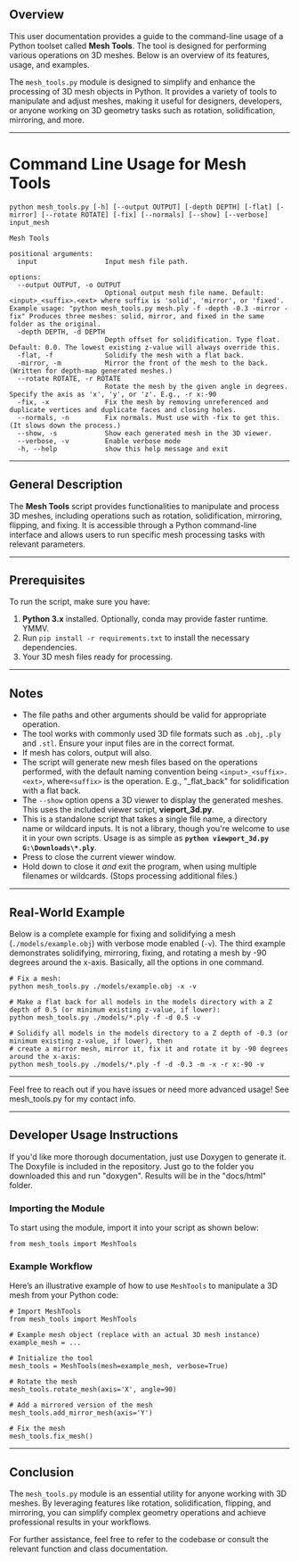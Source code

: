 ## Overview

This user documentation provides a guide to the command-line usage of a Python toolset called **Mesh Tools**. The tool is designed for performing various operations on 3D meshes. Below is an overview of its features, usage, and examples.

The `mesh_tools.py` module is designed to simplify and enhance the processing of 3D mesh objects in Python. It provides a variety of tools to manipulate and adjust meshes, making it useful for designers, developers, or anyone working on 3D geometry tasks such as rotation, solidification, mirroring, and more.

---

# Command Line Usage for **Mesh Tools**

```shell
python mesh_tools.py [-h] [--output OUTPUT] [-depth DEPTH] [-flat] [-mirror] [--rotate ROTATE] [-fix] [--normals] [--show] [--verbose] input_mesh

Mesh Tools

positional arguments:
  input                 Input mesh file path.

options:
  --output OUTPUT, -o OUTPUT
                        Optional output mesh file name. Default: <input>_<suffix>.<ext> where suffix is 'solid', 'mirror', or 'fixed'. Example usage: "python mesh_tools.py mesh.ply -f -depth -0.3 -mirror -fix" Produces three meshes: solid, mirror, and fixed in the same folder as the original.
  -depth DEPTH, -d DEPTH
                        Depth offset for solidification. Type float. Default: 0.0. The lowest existing z-value will always override this.
  -flat, -f             Solidify the mesh with a flat back.
  -mirror, -m           Mirror the front of the mesh to the back. (Written for depth-map generated meshes.)
  --rotate ROTATE, -r ROTATE
                        Rotate the mesh by the given angle in degrees. Specify the axis as 'x', 'y', or 'z'. E.g., -r x:-90
  -fix, -x              Fix the mesh by removing unreferenced and duplicate vertices and duplicate faces and closing holes.  
  --normals, -n         Fix normals. Must use with -fix to get this. (It slows down the process.)
  --show, -s            Show each generated mesh in the 3D viewer.
  --verbose, -v         Enable verbose mode
  -h, --help            show this help message and exit
```

---

## General Description

The **Mesh Tools** script provides functionalities to manipulate and process 3D meshes, including operations such as rotation, solidification, mirroring, flipping, and fixing. It is accessible through a Python command-line interface and allows users to run specific mesh processing tasks with relevant parameters.

---

## Prerequisites

To run the script, make sure you have:
1. **Python 3.x** installed. Optionally, conda may provide faster runtime. YMMV.
2. Run `pip install -r requirements.txt` to install the necessary dependencies.
3. Your 3D mesh files ready for processing.
---

## Notes

- The file paths and other arguments should be valid for appropriate operation.
- The tool works with commonly used 3D file formats such as `.obj`, `.ply` and `.stl`. Ensure your input files are in the correct format.
- If mesh has colors, output will also.
- The script will generate new mesh files based on the operations performed, with the default naming convention being `<input>_<suffix>.<ext>`, where`<suffix>` is the operation. E.g., "_flat_back" for solidification with a flat back.
- The `--show` option opens a 3D viewer to display the generated meshes. This uses the included viewer script, **vieport_3d.py**.
- This is a standalone script that takes a single file name, a directory name or wildcard inputs. It is not a library, though you're welcome to use it in your own scripts. Usage is as simple as **`python viewport_3d.py G:\Downloads\*.ply`**.
- Press <Esc> to close the current viewer window. 
- Hold down <Esc> to close it *and* exit the program, when using multiple filenames or wildcards. (Stops processing additional files.) 

---

## Real-World Example

Below is a complete example for fixing and solidifying a mesh (`./models/example.obj`) with verbose mode enabled (`-v`).
The third example demonstrates solidifying, mirroring, fixing, and rotating a mesh by -90 degrees around the x-axis. Basically, all the options in one command.
```shell
# Fix a mesh:
python mesh_tools.py ./models/example.obj -x -v

# Make a flat back for all models in the models directory with a Z depth of 0.5 (or minimum existing z-value, if lower):
python mesh_tools.py ./models/*.ply -f -d 0.5 -v

# Solidify all models in the models directory to a Z depth of -0.3 (or minimum existing z-value, if lower), then
# create a mirror mesh, mirror it, fix it and rotate it by -90 degrees around the x-axis:
python mesh_tools.py ./models/*.ply -f -d -0.3 -m -x -r x:-90 -v
```

---
Feel free to reach out if you have issues or need more advanced usage! See mesh_tools.py for my contact info.

---

## Developer Usage Instructions

If you'd like more thorough documentation, just use Doxygen to generate it. The Doxyfile is included in the repository.
Just go to the folder you downloaded this and run "doxygen". Results will be in the "docs/html" folder.

### **Importing the Module**
To start using the module, import it into your script as shown below:
```
from mesh_tools import MeshTools
```

### **Example Workflow**
Here’s an illustrative example of how to use `MeshTools` to manipulate a 3D mesh from your Python code:

```
# Import MeshTools
from mesh_tools import MeshTools

# Example mesh object (replace with an actual 3D mesh instance)
example_mesh = ...

# Initialize the tool
mesh_tools = MeshTools(mesh=example_mesh, verbose=True)

# Rotate the mesh
mesh_tools.rotate_mesh(axis='X', angle=90)

# Add a mirrored version of the mesh
mesh_tools.add_mirror_mesh(axis='Y')

# Fix the mesh
mesh_tools.fix_mesh()
```

---

## Conclusion
The `mesh_tools.py` module is an essential utility for anyone working with 3D meshes. By leveraging features like rotation, solidification, flipping, and mirroring, you can simplify complex geometry operations and achieve professional results in your workflows.

For further assistance, feel free to refer to the codebase or consult the relevant function and class documentation.
